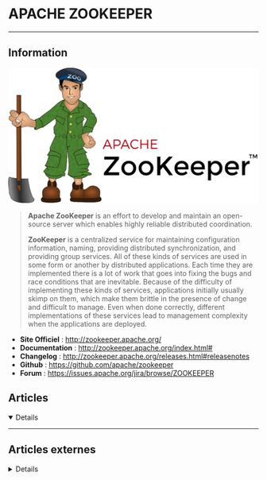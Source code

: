 # APACHE ZOOKEEPER
---

## <i class="fa-solid fa-hashtag"></i> Information

![Logo](../../_media/apps/apache_zookeeper/apache_zookeeper_logo.png ':size=250 :no-zoom')


> <i class="fa-solid fa-quote-left"></i> **Apache ZooKeeper** is an effort to develop and maintain an open-source server which enables highly reliable distributed coordination.
>
> **ZooKeeper** is a centralized service for maintaining configuration information, naming, providing distributed synchronization, and providing group services. All of these kinds of services are used in some form or another by distributed applications. Each time they are implemented there is a lot of work that goes into fixing the bugs and race conditions that are inevitable. Because of the difficulty of implementing these kinds of services, applications initially usually skimp on them, which make them brittle in the presence of change and difficult to manage. Even when done correctly, different implementations of these services lead to management complexity when the applications are deployed. <i class="fa-solid fa-quote-left fa-rotate-180"></i>

- <i class="fa-solid fa-globe"></i> **Site Officiel** : http://zookeeper.apache.org/
- <i class="fa-solid fa-book"></i> **Documentation** : http://zookeeper.apache.org/index.html#
- <i class="fa-solid fa-file-circle-question"></i> **Changelog** : http://zookeeper.apache.org/releases.html#releasenotes
- <i class="fa-brands fa-github"></i> **Github** : https://github.com/apache/zookeeper
- <i class="fas fa-comments"></i> **Forum** : https://issues.apache.org/jira/browse/ZOOKEEPER

## <i class="fa-regular fa-newspaper"></i> Articles

<details open>

</details>

---

## <i class="fa-solid fa-glasses"></i> Articles externes

<details>

- [How To Install and Configure an Apache ZooKeeper Cluster on Ubuntu 18.04](https://www.digitalocean.com/community/tutorials/how-to-install-and-configure-an-apache-zookeeper-cluster-on-ubuntu-18-04)
- [How to Install Apache ZooKeeper on Debian 10](https://www.howtoforge.com/how-to-install-apache-zookeeper-on-debian-10/)
- [How to Install Apache ZooKeeper on Ubuntu 20.04](https://www.howtoforge.com/tutorial/how-to-install-apache-zookeeper-on-ubuntu-2004/)
- [How To Setup A Zookeeper Cluster – Beginners Guide](https://devopscube.com/how-to-setup-a-zookeeper-cluster/)
- [How to Setup Apache ZooKeeper Cluster on Ubuntu 18.04 LTS](https://www.howtoforge.com/how-to-setup-apache-zookeeper-cluster-on-ubuntu-1804/)
- [Monitoring Apache Zookeeper Servers](https://dzone.com/articles/monitoring-apache-zookeeper-servers)
- [Vert.x With Zookeeper Service Discovery](https://dzone.com/articles/vertx-with-zookeeper-service-discovery)


</details>
